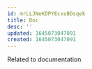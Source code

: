 ```yaml
---
id: mrLLJNeKDPYEcxuBDsqek
title: Doc
desc: ''
updated: 1645073047091
created: 1645073047091
---
```


Related to documentation
